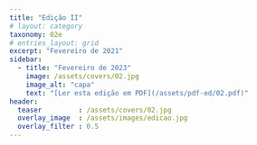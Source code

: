 ```yaml
---
title: "Edição II"
# layout: category
taxonomy: 02e
# entries_layout: grid
excerpt: "Fevereiro de 2021"
sidebar:
  - title: "Fevereiro de 2023"
    image: /assets/covers/02.jpg
    image_alt: "capa"
    text: "[Ler esta edição em PDF](/assets/pdf-ed/02.pdf)"
header:
  teaser         : /assets/covers/02.jpg
  overlay_image  : /assets/images/edicao.jpg
  overlay_filter : 0.5
---
```

